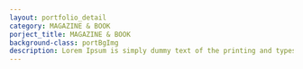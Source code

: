 ```yaml
---
layout: portfolio_detail
category: MAGAZINE & BOOK
porject_title: MAGAZINE & BOOK
background-class: portBgImg
description: Lorem Ipsum is simply dummy text of the printing and typesetting industry. Lorem Ipsum is simply dummy text of the...
---
```


